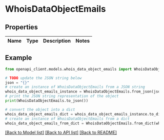 # WhoisDataObjectEmails


## Properties

Name | Type | Description | Notes
------------ | ------------- | ------------- | -------------

## Example

```python
from openapi_client.models.whois_data_object_emails import WhoisDataObjectEmails

# TODO update the JSON string below
json = "{}"
# create an instance of WhoisDataObjectEmails from a JSON string
whois_data_object_emails_instance = WhoisDataObjectEmails.from_json(json)
# print the JSON string representation of the object
print(WhoisDataObjectEmails.to_json())

# convert the object into a dict
whois_data_object_emails_dict = whois_data_object_emails_instance.to_dict()
# create an instance of WhoisDataObjectEmails from a dict
whois_data_object_emails_from_dict = WhoisDataObjectEmails.from_dict(whois_data_object_emails_dict)
```
[[Back to Model list]](../README.md#documentation-for-models) [[Back to API list]](../README.md#documentation-for-api-endpoints) [[Back to README]](../README.md)


